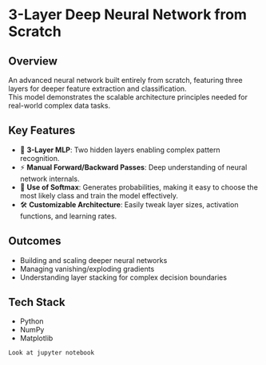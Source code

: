 # 3-Layer Deep Neural Network from Scratch

## Overview
An advanced neural network built entirely from scratch, featuring three layers for deeper feature extraction and classification.  
This model demonstrates the scalable architecture principles needed for real-world complex data tasks.

## Key Features
- 🧠 **3-Layer MLP**: Two hidden layers enabling complex pattern recognition.
- ⚡ **Manual Forward/Backward Passes**: Deep understanding of neural network internals.
- 🎯 **Use of Softmax**: Generates probabilities, making it easy to choose the most likely class and train the model effectively.
- 🛠️ **Customizable Architecture**: Easily tweak layer sizes, activation functions, and learning rates.

## Outcomes
- Building and scaling deeper neural networks
- Managing vanishing/exploding gradients
- Understanding layer stacking for complex decision boundaries

## Tech Stack
- Python
- NumPy
- Matplotlib

```bash
Look at jupyter notebook

